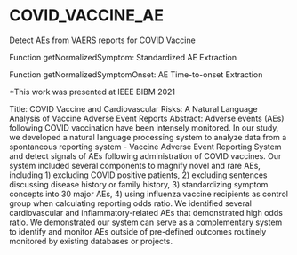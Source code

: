 # COVID_VACCINE_AE
Detect AEs from VAERS reports for COVID Vaccine

Function getNormalizedSymptom: Standardized AE Extraction

Function getNormalizedSymptomOnset: AE Time-to-onset Extraction

*This work was presented at IEEE BIBM 2021

Title: COVID Vaccine and Cardiovascular Risks: A Natural Language Analysis of Vaccine Adverse Event Reports
Abstract: Adverse events (AEs) following COVID vaccination have been intensely monitored. In our study, we developed a natural language processing system to analyze data from a spontaneous reporting system - Vaccine Adverse Event Reporting System and detect signals of AEs following administration of COVID vaccines. Our system included several components to magnify novel and rare AEs, including 1) excluding COVID positive patients, 2) excluding sentences discussing disease history or family history, 3) standardizing symptom concepts into 30 major AEs, 4) using influenza vaccine recipients as control group when calculating reporting odds ratio. We identified several cardiovascular and inflammatory-related AEs that demonstrated high odds ratio. We demonstrated our system can serve as a complementary system to identify and monitor AEs outside of pre-defined outcomes routinely monitored by existing databases or projects.
